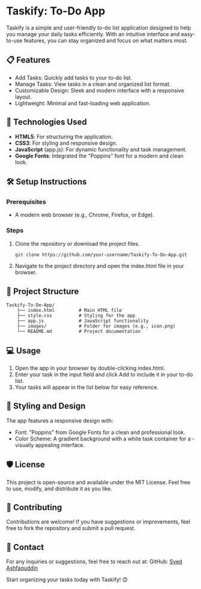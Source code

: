# Taskify: To-Do App
Taskify is a simple and user-friendly to-do list application designed to help you manage your daily tasks efficiently. With an intuitive interface and easy-to-use features, you can stay organized and focus on what matters most.

## 📋 Features
- Add Tasks: Quickly add tasks to your to-do list.
- Manage Tasks: View tasks in a clean and organized list format.
- Customizable Design: Sleek and modern interface with a responsive layout.
- Lightweight: Minimal and fast-loading web application.

## 🚀 Technologies Used
- **HTML5**: For structuring the application.
- **CSS3**: For styling and responsive design.
- **JavaScript** (app.js): For dynamic functionality and task management.
- **Google Fonts**: Integrated the "Poppins" font for a modern and clean look.

## 🛠️ Setup Instructions
### Prerequisites
- A modern web browser (e.g., Chrome, Firefox, or Edge).
### Steps
1. Clone the repository or download the project files.
    ```bash
    git clone https://github.com/your-username/Taskify-To-Do-App.git
    ```
2. Navigate to the project directory and open the index.html file in your browser.

## 📂 Project Structure

    Taskify-To-Do-App/
        ├── index.html         # Main HTML file
        ├── style.css          # Styling for the app
        ├── app.js             # JavaScript functionality
        ├── images/            # Folder for images (e.g., icon.png)
        └── README.md          # Project documentation

## 💻 Usage
1. Open the app in your browser by double-clicking index.html.
2. Enter your task in the input field and click Add to include it in your to-do list.
3. Your tasks will appear in the list below for easy reference.

## 🎨 Styling and Design
The app features a responsive design with:

- Font: "Poppins" from Google Fonts for a clean and professional look.
- Color Scheme: A gradient background with a white task container for a -   visually appealing interface.

## 🛡️ License
This project is open-source and available under the MIT License. Feel free to use, modify, and distribute it as you like.

## 🤝 Contributing
Contributions are welcome! If you have suggestions or improvements, feel free to fork the repository and submit a pull request.

## 📧 Contact
For any inquiries or suggestions, feel free to reach out at:
GitHub: [Syed Ashfaquddin](https://github.com/Ashfaq03)

Start organizing your tasks today with Taskify! 😊